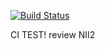 [![Build Status](https://travis-ci.org/h-ci-user01/test.svg?branch=master)](https://travis-ci.org/h-ci-user01/test)

CI TEST! review NII2
